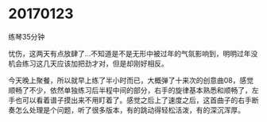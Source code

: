 # 20170123

练琴35分钟

忧伤，这两天有点放肆了...不知道是不是无形中被过年的气氛影响到，明明过年没机会练习这几天应该加把劲才对，但是却刚好相反。

今天晚上聚餐，所以就早上练了半小时而已，大概弹了十来次的创意曲08，感觉顺畅了不少，依然单独练习后半程中间的部分，右手的旋律基本熟悉和顺畅了，左手也可以看着谱子摸出来不用盯着了。感觉之后上了速度之后，这首曲子的右手断奏怎么处理是个问题，听了很多版本，有的跳动得轻松活泼，有的深沉浑厚。
